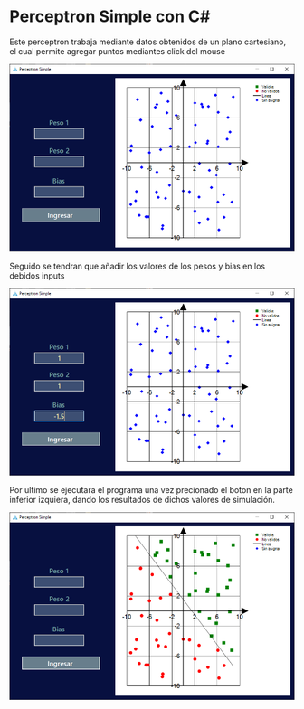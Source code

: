 # Perceptron Simple con C#


Este perceptron trabaja mediante datos obtenidos de un plano cartesiano, el cual permite agregar puntos mediantes click del mouse

![Ejemplo de la adición de puntos](https://github.com/Juanch1313/Perceptron-Simple/blob/master/Imgs/IngresoPuntos.png)

Seguido se tendran que añadir los valores de los pesos y bias en los debidos inputs

![Ejemplo de ingreso de valores](https://github.com/Juanch1313/Perceptron-Simple/blob/master/Imgs/IngresoValores.png)

Por ultimo se ejecutara el programa una vez precionado el boton en la parte inferior izquiera, dando los resultados de dichos valores de simulación.

![Ejemplo de la adición de puntos](https://github.com/Juanch1313/Perceptron-Simple/blob/master/Imgs/Resultados.png)
